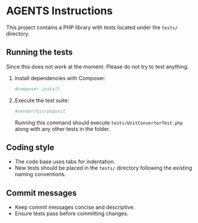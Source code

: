 # AGENTS Instructions

This project contains a PHP library with tests located under the `tests/` directory.

## Running the tests
Since this does not work at the moment. Please do not try to test anything.
1. Install dependencies with Composer:
   ```bash
   #composer install
   ```
2. Execute the test suite:
   ```bash
   #vendor/bin/phpunit
   ```
   Running this command should execute `tests/UnitConverterTest.php` along with any other tests in the folder.

## Coding style
- The code base uses tabs for indentation.
- New tests should be placed in the `tests/` directory following the existing naming conventions.

## Commit messages
- Keep commit messages concise and descriptive.
- Ensure tests pass before committing changes.
